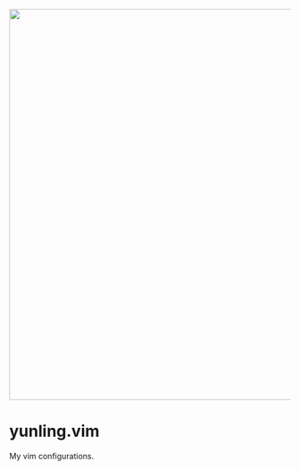 <p align="center">
  <img src="https://raw.githubusercontent.com/yunlingz/vim-equinusocio-material-preview/master/yunling.vim.png" width="700">
</p>

# yunling.vim

My vim configurations.
